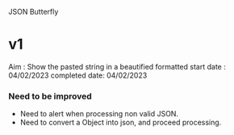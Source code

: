 JSON Butterfly

# v1

Aim : Show the pasted string in a beautified formatted
start date : 04/02/2023
completed date: 04/02/2023

### Need to be improved
- Need to alert when processing non valid JSON.
- Need to convert a Object into json, and proceed processing.